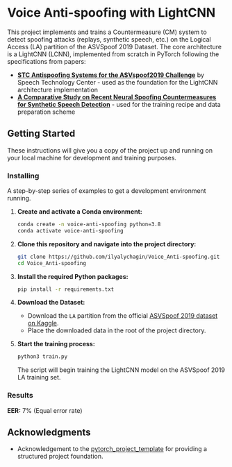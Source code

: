 # Voice Anti-spoofing with LightCNN

This project implements and trains a Countermeasure (CM) system to detect spoofing attacks (replays, synthetic speech, etc.) on the Logical Access (LA) partition of the ASVSpoof 2019 Dataset. The core architecture is a LightCNN (LCNN), implemented from scratch in PyTorch following the specifications from papers: 

- **[STC Antispoofing Systems for the ASVspoof2019 Challenge](https://arxiv.org/abs/1904.05576)** by Speech Technology Center - used as the foundation for the LightCNN architecture implementation
- **[A Comparative Study on Recent Neural Spoofing Countermeasures for Synthetic Speech Detection](https://arxiv.org/abs/2103.11326)** - used for the training recipe and data preparation scheme

## Getting Started

These instructions will give you a copy of the project up and running on your local machine for development and training purposes.

### Installing

A step-by-step series of examples to get a development environment running.

1.  **Create and activate a Conda environment:**
    ```bash
    conda create -n voice-anti-spoofing python=3.8
    conda activate voice-anti-spoofing
    ```

2.  **Clone this repository and navigate into the project directory:**
    ```bash
    git clone https://github.com/ilyalychagin/Voice_Anti-spoofing.git
    cd Voice_Anti-spoofing
    ```

3.  **Install the required Python packages:**
    ```bash
    pip install -r requirements.txt
    ```

4.  **Download the Dataset:**
    - Download the `LA` partition from the official [ASVSpoof 2019 dataset on Kaggle](https://www.kaggle.com/datasets/awsaf49/asvpoof-2019-dataset).
    - Place the downloaded data in the root of the project directory.

5.  **Start the training process:**
    ```bash
    python3 train.py
    ```
    The script will begin training the LightCNN model on the ASVSpoof 2019 LA training set.

### Results

**EER:** 7% (Equal error rate)

## Acknowledgments

- Acknowledgement to the [pytorch_project_template](https://github.com/Blinorot/pytorch_project_template) for providing a structured project foundation.